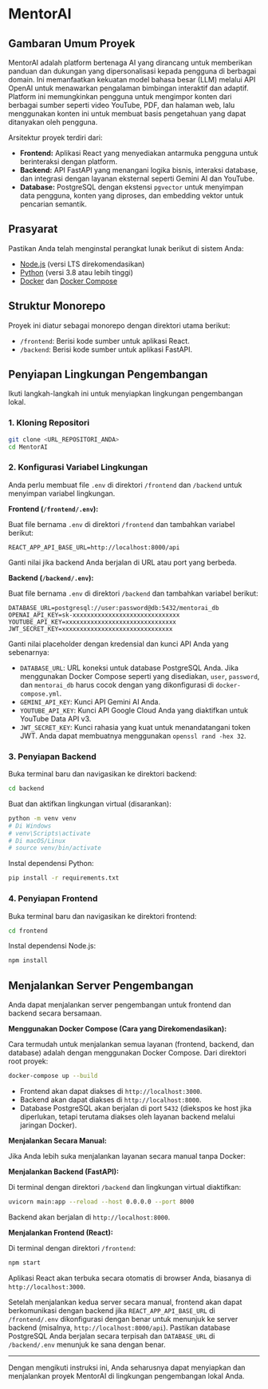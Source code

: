 # MentorAI

## Gambaran Umum Proyek

MentorAI adalah platform bertenaga AI yang dirancang untuk memberikan panduan dan dukungan yang dipersonalisasi kepada pengguna di berbagai domain. Ini memanfaatkan kekuatan model bahasa besar (LLM) melalui API OpenAI untuk menawarkan pengalaman bimbingan interaktif dan adaptif. Platform ini memungkinkan pengguna untuk mengimpor konten dari berbagai sumber seperti video YouTube, PDF, dan halaman web, lalu menggunakan konten ini untuk membuat basis pengetahuan yang dapat ditanyakan oleh pengguna.

Arsitektur proyek terdiri dari:

*   **Frontend:** Aplikasi React yang menyediakan antarmuka pengguna untuk berinteraksi dengan platform.
*   **Backend:** API FastAPI yang menangani logika bisnis, interaksi database, dan integrasi dengan layanan eksternal seperti Gemini AI dan YouTube.
*   **Database:** PostgreSQL dengan ekstensi `pgvector` untuk menyimpan data pengguna, konten yang diproses, dan embedding vektor untuk pencarian semantik.

## Prasyarat

Pastikan Anda telah menginstal perangkat lunak berikut di sistem Anda:

*   [Node.js](https://nodejs.org/) (versi LTS direkomendasikan)
*   [Python](https://www.python.org/) (versi 3.8 atau lebih tinggi)
*   [Docker](https://www.docker.com/) dan [Docker Compose](https://docs.docker.com/compose/)

## Struktur Monorepo

Proyek ini diatur sebagai monorepo dengan direktori utama berikut:

*   `/frontend`: Berisi kode sumber untuk aplikasi React.
*   `/backend`: Berisi kode sumber untuk aplikasi FastAPI.

## Penyiapan Lingkungan Pengembangan

Ikuti langkah-langkah ini untuk menyiapkan lingkungan pengembangan lokal.

### 1. Kloning Repositori

```bash
git clone <URL_REPOSITORI_ANDA>
cd MentorAI
```

### 2. Konfigurasi Variabel Lingkungan

Anda perlu membuat file `.env` di direktori `/frontend` dan `/backend` untuk menyimpan variabel lingkungan.

**Frontend (`/frontend/.env`):**

Buat file bernama `.env` di direktori `/frontend` dan tambahkan variabel berikut:

```env
REACT_APP_API_BASE_URL=http://localhost:8000/api
```

Ganti nilai jika backend Anda berjalan di URL atau port yang berbeda.

**Backend (`/backend/.env`):**

Buat file bernama `.env` di direktori `/backend` dan tambahkan variabel berikut:

```env
DATABASE_URL=postgresql://user:password@db:5432/mentorai_db
OPENAI_API_KEY=sk-xxxxxxxxxxxxxxxxxxxxxxxxxxxxxx
YOUTUBE_API_KEY=xxxxxxxxxxxxxxxxxxxxxxxxxxxxxxx
JWT_SECRET_KEY=xxxxxxxxxxxxxxxxxxxxxxxxxxxxxxx
```

Ganti nilai placeholder dengan kredensial dan kunci API Anda yang sebenarnya:
*   `DATABASE_URL`: URL koneksi untuk database PostgreSQL Anda. Jika menggunakan Docker Compose seperti yang disediakan, `user`, `password`, dan `mentorai_db` harus cocok dengan yang dikonfigurasi di `docker-compose.yml`.
*   `GEMINI_API_KEY`: Kunci API Gemini AI Anda.
*   `YOUTUBE_API_KEY`: Kunci API Google Cloud Anda yang diaktifkan untuk YouTube Data API v3.
*   `JWT_SECRET_KEY`: Kunci rahasia yang kuat untuk menandatangani token JWT. Anda dapat membuatnya menggunakan `openssl rand -hex 32`.

### 3. Penyiapan Backend

Buka terminal baru dan navigasikan ke direktori backend:

```bash
cd backend
```

Buat dan aktifkan lingkungan virtual (disarankan):

```bash
python -m venv venv
# Di Windows
# venv\Scripts\activate
# Di macOS/Linux
# source venv/bin/activate
```

Instal dependensi Python:

```bash
pip install -r requirements.txt
```

### 4. Penyiapan Frontend

Buka terminal baru dan navigasikan ke direktori frontend:

```bash
cd frontend
```

Instal dependensi Node.js:

```bash
npm install
```

## Menjalankan Server Pengembangan

Anda dapat menjalankan server pengembangan untuk frontend dan backend secara bersamaan.

**Menggunakan Docker Compose (Cara yang Direkomendasikan):**

Cara termudah untuk menjalankan semua layanan (frontend, backend, dan database) adalah dengan menggunakan Docker Compose. Dari direktori root proyek:

```bash
docker-compose up --build
```

*   Frontend akan dapat diakses di `http://localhost:3000`.
*   Backend akan dapat diakses di `http://localhost:8000`.
*   Database PostgreSQL akan berjalan di port `5432` (diekspos ke host jika diperlukan, tetapi terutama diakses oleh layanan backend melalui jaringan Docker).

**Menjalankan Secara Manual:**

Jika Anda lebih suka menjalankan layanan secara manual tanpa Docker:

**Menjalankan Backend (FastAPI):**

Di terminal dengan direktori `/backend` dan lingkungan virtual diaktifkan:

```bash
uvicorn main:app --reload --host 0.0.0.0 --port 8000
```

Backend akan berjalan di `http://localhost:8000`.

**Menjalankan Frontend (React):**

Di terminal dengan direktori `/frontend`:

```bash
npm start
```

Aplikasi React akan terbuka secara otomatis di browser Anda, biasanya di `http://localhost:3000`.

Setelah menjalankan kedua server secara manual, frontend akan dapat berkomunikasi dengan backend jika `REACT_APP_API_BASE_URL` di `/frontend/.env` dikonfigurasi dengan benar untuk menunjuk ke server backend (misalnya, `http://localhost:8000/api`).
Pastikan database PostgreSQL Anda berjalan secara terpisah dan `DATABASE_URL` di `/backend/.env` menunjuk ke sana dengan benar.

---

Dengan mengikuti instruksi ini, Anda seharusnya dapat menyiapkan dan menjalankan proyek MentorAI di lingkungan pengembangan lokal Anda.
